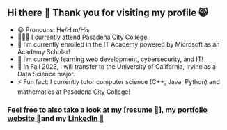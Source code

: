 ## Hi there 👋 Thank you for visiting my profile 😸

- 😄 Pronouns: He/Him/His 
- 🧑🏻‍🏫 I currently attend Pasadena City College.
- 🔭 I’m currently enrolled in the IT Academy powered by Microsoft as an Academy Scholar!
- 🌱 I’m currently learning web development, cybersecurity, and IT!
- 🔮 In Fall 2023, I will transfer to the University of California, Irvine as a Data Science major.
- ⚡ Fun fact: I currently tutor computer science (C++, Java, Python) and mathematics at Pasadena City College! 

### Feel free to also take a look at my [resume 📄], my [portfolio website 💾]()and my [LinkedIn 👔](https://www.linkedin.com/in/alam23/) 
